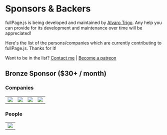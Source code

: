 # Sponsors & Backers

fullPage.js is being developed and maintained by [Alvaro Trigo](https://twitter.com/imac2).
Any help you can provide for its development and maintenance over time will be appreciated!

Here's the list of the persons/companies which are currently contributing to fullPage.js.
Thanks for it!

Want to be in the list? [Contact me](https://alvarotrigo.com/#contact) | [Become a patreon](https://www.patreon.com/fullpagejs)

## Bronze Sponsor ($30+ / month)

### Companies
<!-- bronce start-->
<table>
  <tbody>
    <tr>
      <td align="center" valign="middle">
        <a href="https://www.stackpath.com/" target="_blank" rel="nofollow">
          <img src="http://wallpapers-for-ipad.com/fullpage/imgs3/logos/stackpath3.png">
        </a>
      </td>
      <td align="center" valign="middle">
        <a href="http://www.browserstack.com/" target="_blank" rel="nofollow">
          <img src="http://wallpapers-for-ipad.com/fullpage/imgs3/logos/browserstack3.png">
        </a>
      </td>
      <td align="center" valign="middle">
        <a href="https://codepen.com" target="_blank" rel="nofollow">
          <img src="http://wallpapers-for-ipad.com/fullpage/imgs3/logos/codepen3.png">
        </a>
      </td>
      <td align="center" valign="middle">
        <a href="https://www.codefirst.co.uk" target="_blank">
          <img src="http://wallpapers-for-ipad.com/fullpage/imgs3/logos/codefirst2.png">
        </a>
      </td>
    </tr>
  </tbody>
</table>
<!-- bronce end-->

### People
<table>
    <tbody>
      <tr>
        <td align="center" valign="middle">
          <a href="https://github.com/donsalvadori" target="_blank" rel="nofollow">
            <img src="http://wallpapers-for-ipad.com/fullpage/imgs3/avatars/donsalvadori.jpg">
          </a>
        </td>
      </tr>
    </tbody>
</table>